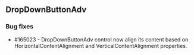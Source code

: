 ## DropDownButtonAdv

### Bug fixes

* \#165023 - DropDownButtonAdv control now align its content based on HorizontalContentAlignment and VerticalContentAlignment properties. 